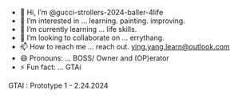 - 👋 Hi, I’m @gucci-strollers-2024-baller-4life
- 👀 I’m interested in ... learning. painting. improving. 
- 🌱 I’m currently learning ... life skills.
- 💞️ I’m looking to collaborate on ... errythang. 
- 📫 How to reach me ... reach out. ying.yang.learn@outlook.com
- 😄 Pronouns: ... BOSS/ Owner and (OP)erator
- ⚡ Fun fact: ... GTAi

<!---
gucci-strollers-2024-baller-4life/gucci-strollers-2024-baller-4life is a ✨ special ✨ repository because its `README.md` (this file) appears on your GitHub profile.
You can click the Preview link to take a look at your changes.
--->
GTAI : Prototype 1 - 2.24.2024
